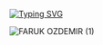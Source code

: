 
[![Typing SVG](https://readme-typing-svg.herokuapp.com?font=Fira+Code&duration=1000&pause=1000&color=180A0A&width=435&lines=Welcome+to+my+Github+Profile)](https://git.io/typing-svg) 
<!--
**fozdemir16/fozdemir16** is a ✨ _special_ ✨ repository because its `README.md` (this file) appears on your GitHub profile.


Here are some ideas to get you started:

- 🔭 I’m currently working on ...
- 🌱 I’m currently learning ...
- 👯 I’m looking to collaborate on ...
- 🤔 I’m looking for help with ...
- 💬 Ask me about ...
- 📫 How to reach me: ...
- 😄 Pronouns: ...
- ⚡ Fun fact: ...


-->

![FARUK OZDEMIR (1)](https://user-images.githubusercontent.com/49395473/198708353-a70cf16a-5d7c-4401-afe8-9587c81f68c3.png)







